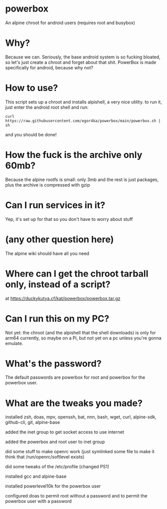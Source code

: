 # powerbox
An alpine chroot for android users (requires root and busybox)

# Why?
Because we can. Seriously, the base android system is so fucking bloated, so let's just create a chroot and forget about that shit. PowerBox is made specifically for android, because why not?

# How to use?
This script sets up a chroot and installs alpishell, a very nice utility.
to run it, just enter the android root shell and run:
```
curl https://raw.githubusercontent.com/egor4ka/powerbox/main/powerbox.sh | sh
``` 
and you should be done!

# How the fuck is the archive only 60mb?
Because the alpine rootfs is small: only 3mb and the rest is just packages, plus the archive is compressed with gzip

# Can I run services in it?
Yep, it's set up for that so you don't have to worry about stuff

# (any other question here)
The alpine wiki should have all you need

# Where can I get the chroot tarball only, instead of a script?
at https://duckykutya.cf/kat/powerbox/powerbox.tar.gz

# Can I run this on my PC?
Not yet: the chroot (and the alpishell that the shell downloads) is only for arm64 currently, so maybe on a Pi, but not yet on a pc unless you're gonna emulate.

# What's the password?
The default passwords are powerbox for root and powerbox for the powerbox user.

# What are the tweaks you made?
installed zsh, doas, mpv, openssh, bat, nnn, bash, wget, curl, alpine-sdk, github-cli, git, alpine-base 

added the inet group to get socket access to use internet

added the powerbox and root user to inet group

did some stuff to make openrc work (just symlinked some file to make it think that /run/openrc/softlevel exists)

did some tweaks of the /etc/profile (changed PS1)

installed gcc and alpine-base

installed powerlevel10k for the powerbox user

configured doas to permit root without a password and to permit the powerbox user with a password
